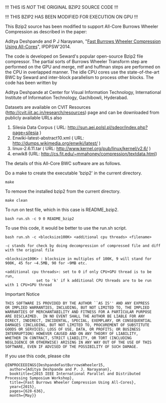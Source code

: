
  !!! THIS IS *NOT* THE ORIGINAL BZIP2 SOURCE CODE !!!

!!! THIS BZIP2 HAS BEEN MODIFIED FOR EXECUTION ON GPU !!!

This Bzip2 source has been modified to support All-Core Burrows Wheeler Compression as 
described in the paper: 

Aditya Deshpande and P J Narayanan, "[Fast Burrows Wheeler Compression Using All-Cores](http://ardeshp2.web.engr.illinois.edu/papers/Aditya2015Ashes.pdf)", IPDPSW'2014. 

The code is developed on Seward's popular open-source Bzip2 file compressor. The 
partial sorts of Burrows Wheeler Transform step are performed on the GPU and merge,
mtf and huffman steps are performed on the CPU in overlapped manner. The idle
CPU cores use the state-of-the-art BWC by Seward and inter-block parallelism to
process other blocks. The code has been written by 

Aditya Deshpande at Center for Visual Information Technology, International Institute of 
Information Technology, Gachibowli, Hyderabad.

Datasets are available on CVIT Resources (http://cvit.iiit.ac.in/research/resources) page 
and can be downloaded from publicly available URLs also

1. Silesia Data Corpus ( URL: http://sun.aei.polsl.pl/sdeor/index.php?page=silesia )
2. Enwiki-latest-abstract10.xml ( URL: http://dumps.wikimedia.org/enwiki/latest/ )
3. linux-2.6.11.tar ( URL: http://www.kernel.org/pub/linux/kernel/v2.6/ )
4. enwik8 (URL: http://cs.fit.edu/~mmahoney/compression/textdata.html)

The details of this All-Core BWC software are as follows. 

Do a make to create the executable 'bzip2' in the current directory. 

```
make
```

To remove the installed bzip2 from the current directory. 

```
make clean
```

To run on test file, which in this case is README_bzip2.

```
bash run.sh -c 9 0 README_bzip2
```
 
To use this code, it would be better to use the run.sh script. 

```
bash run.sh -c <blocksize100K> <additional cpu threads> <filename>

-c stands for check by doing decompression of compressed file and diff with the original file

<blocksize100K> : blocksize in multiples of 100K, 9 will stand for 900K, 45 for ~4.5MB, 90 for ~9MB etc.

<additional cpu threads>: set to 0 if only CPU+GPU thread is to be run, 
			  set to 'k' if k additional CPU threads are to be run with 1 CPU+GPU thread
```


Important Notice

```
THIS SOFTWARE IS PROVIDED BY THE AUTHOR ``AS IS'' AND ANY EXPRESS
OR IMPLIED WARRANTIES, INCLUDING, BUT NOT LIMITED TO, THE IMPLIED
WARRANTIES OF MERCHANTABILITY AND FITNESS FOR A PARTICULAR PURPOSE
ARE DISCLAIMED.  IN NO EVENT SHALL THE AUTHOR BE LIABLE FOR ANY
DIRECT, INDIRECT, INCIDENTAL, SPECIAL, EXEMPLARY, OR CONSEQUENTIAL
DAMAGES (INCLUDING, BUT NOT LIMITED TO, PROCUREMENT OF SUBSTITUTE
GOODS OR SERVICES; LOSS OF USE, DATA, OR PROFITS; OR BUSINESS
INTERRUPTION) HOWEVER CAUSED AND ON ANY THEORY OF LIABILITY,
WHETHER IN CONTRACT, STRICT LIABILITY, OR TORT (INCLUDING
NEGLIGENCE OR OTHERWISE) ARISING IN ANY WAY OUT OF THE USE OF THIS
SOFTWARE, EVEN IF ADVISED OF THE POSSIBILITY OF SUCH DAMAGE.
```

If you use this code, please cite

```
@INPROCEEDINGS{DeshpandeFastBurrowsWheeler15, 
  author={Aditya Deshpande and P. J. Narayanan}, 
  booktitle={2015 IEEE International Parallel and Distributed Processing Symposium Workshop}, 
  title={Fast Burrows Wheeler Compression Using All-Cores}, 
  year={2015}, 
  pages={628-636}, 
  month={May}}
```
